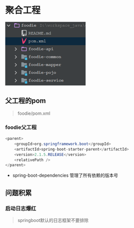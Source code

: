 # 聚合工程

![image.png](./assets/image.png)

## 父工程的pom

> foodie/pom.xml

### foodie父工程

```java
<parent>
    <groupId>org.springframework.boot</groupId>
    <artifactId>spring-boot-starter-parent</artifactId>
    <version>2.1.5.RELEASE</version>
    <relativePath />
</parent>
```

* spring-boot-dependencies  管理了所有依赖的版本号


## 问题积累
### 启动日志爆红
> springboot默认的日志框架不要排除
